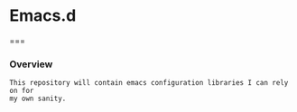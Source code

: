 # Emacs.d

===

### Overview

    This repository will contain emacs configuration libraries I can rely on for
    my own sanity.

